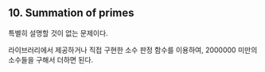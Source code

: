 ## 10. Summation of primes

특별히 설명할 것이 없는 문제이다.

라이브러리에서 제공하거나 직접 구현한 소수 판정 함수를 이용하여, 2000000 미만의 소수들을 구해서 더하면 된다.
